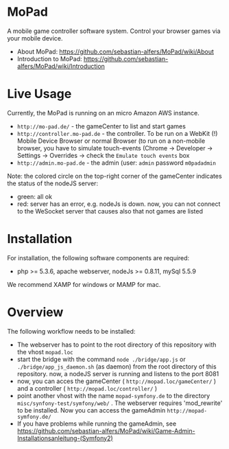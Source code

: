 MoPad
=====

A mobile game controller software system. Control your browser games via your mobile device.


* About MoPad: https://github.com/sebastian-alfers/MoPad/wiki/About
* Introduction to MoPad: https://github.com/sebastian-alfers/MoPad/wiki/Introduction

Live Usage
====

Currently, the MoPad is running on an micro Amazon AWS instance.

* `http://mo-pad.de/` - the gameCenter to list and start games
* `http://controller.mo-pad.de` - the controller. To be run on a WebKit (!) Mobile Device Browser or normal Browser (to run on a non-mobile browser, you have to simulate touch-events (Chrome -> Developer -> Settings -> Overrides -> check the `Emulate touch events` box
* `http://admin.mo-pad.de` - the admin (user: `admin` password `m0padadmin`

Note: the colored circle on the top-right corner of the gameCenter indicates the status of the nodeJS server:

* green: all ok
* red: server has an error, e.g. nodeJs is down. now, you can not connect to the WeSocket server that causes also that not games are listed


Installation
=====
For installation, the following software components are required:

* php >= 5.3.6, apache webserver, nodeJs >= 0.8.11, mySql 5.5.9


We recommend XAMP for windows or MAMP for mac.

Overview
=====
The following workflow needs to be installed:

* The webserver has to point to the root directory of this repository with the vhost `mopad.loc`
* start the bridge with the command `node ./bridge/app.js` or `./bridge/app_js_daemon.sh` (as daemon) from the root directory of this repository. now, a nodeJS server is running and listens to the port 8081
* now, you can acces the gameCenter ( `http://mopad.loc/gameCenter/` ) and a controller ( `http://mopad.loc/controller/` )
* point another vhost with the name `mopad-symfony.de` to the directory `misc/synfony-test/symfony/web/` . The webserver requires 'mod_rewrite' to be installed. Now you can access the gameAdmin `http://mopad-symfony.de/`
* If you have problems while running the gameAdmin, see https://github.com/sebastian-alfers/MoPad/wiki/Game-Admin-Installationsanleitung-(Symfony2)
